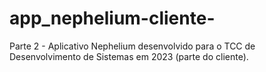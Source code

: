 # app_nephelium-cliente-
Parte 2 - Aplicativo Nephelium desenvolvido para o TCC de Desenvolvimento de Sistemas em 2023 (parte do cliente).
